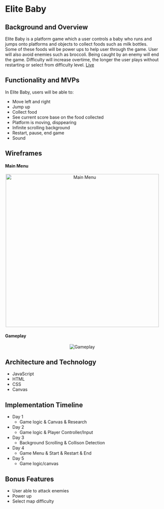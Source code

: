 # Elite Baby 

## Background and Overview
Elite Baby is a platform game which a user controls a baby who runs and jumps onto platforms and objects to collect foods such as milk bottles. Some of these foods will be power ups to help user through the game. User will also avoid enemies such as broccoli. Being caught by an enemy will end the game. Difficulty will increase overtime, the longer the user plays without restarting or select from difficulty level.
<a href="http://jianjiang.me/EliteBaby/">Live</a>

## Functionality and MVPs 

In Elite Baby, users will be able to:
  - Move left and right
  - Jump up 
  - Collect food
  - See current score base on the food collected
  - Platform is moving, disppearing
  - Infinite scrolling background
  - Restart, pause, end game
  - Sound

## Wireframes 

#### Main Menu
<p align=center>
<img src="https://user-images.githubusercontent.com/50147749/78211520-32c82b80-747b-11ea-9d7e-ff9e635e7cd6.png" width=500 alt="Main Menu">
</p>

#### Gameplay

<p align=center>
<img src="src/images/elitebabyplay.gif" alt="Gameplay">
</p>

## Architecture and Technology
- JavaScript
- HTML
- CSS
- Canvas

## Implementation Timeline 

- Day 1
    - Game logic & Canvas & Research
- Day 2
    - Game logic & Player Controller/Input
- Day 3
    - Background Scrolling & Collison Detection
- Day 4
    - Game Menu & Start & Restart & End
- Day 5
    - Game logic/canvas

## Bonus Features

- User able to attack enemies
- Power up
- Select map difficulty

